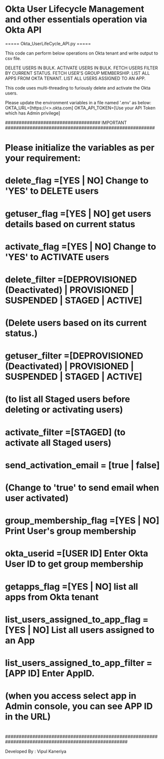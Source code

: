 # Okta User Lifecycle Management and other essentials operation via Okta API

===== Okta_UserLifeCycle_API.py =====

This code can perform below operations on Okta tenant and write output to csv file.

  DELETE USERS IN BULK.
  ACTIVATE USERS IN BULK.
  FETCH USERS FILTER BY CURRENT STATUS.
  FETCH USER'S GROUP MEMBERSHIP.
  LIST ALL APPS FROM OKTA TENANT.
  LIST ALL USERS ASSIGNED TO AN APP.

This code uses multi-threading to furiously delete and activate the Okta users.

Please update the environment variables in a file named '.env' as below:
    OKTA_URL=[https://<>.okta.com]
    OKTA_API_TOKEN=[Use your API Token which has Admin privilege]

################################### IMPORTANT #######################################################
#                                                                                                   #
# Please initialize the variables as per your requirement:                                          #
#                                                                                                   #
#    delete_flag     =[YES | NO]  Change to 'YES' to DELETE users                                   #
#    getuser_flag    =[YES | NO]  get users details based on current status                         #
#    activate_flag   =[YES | NO]  Change to 'YES' to ACTIVATE users                                 #
#    delete_filter   =[DEPROVISIONED (Deactivated) | PROVISIONED | SUSPENDED | STAGED | ACTIVE]     #
#                     (Delete users based on its current status.)                                   #
#    getuser_filter  =[DEPROVISIONED (Deactivated) | PROVISIONED | SUSPENDED | STAGED | ACTIVE]     #
#                     (to list all Staged users before deleting or activating users)                #
#    activate_filter =[STAGED] (to activate all Staged users)                                       #
#    send_activation_email = [true | false]                                                         #
#                     (Change to 'true' to send email when user activated)                          #
#    group_membership_flag   =[YES | NO]  Print User's group membership                             #
#    okta_userid             =[USER ID]   Enter Okta User ID to get group membership                #
#    getapps_flag            =[YES | NO]  list all apps from Okta tenant                            #
#    list_users_assigned_to_app_flag =[YES | NO]  List all users assigned to an App                 #
#   list_users_assigned_to_app_filter =[APP ID] Enter AppID.                                        #
#                    (when you access select app in Admin console, you can see APP ID in the URL)   #
#                                                                                                   #
#####################################################################################################

Developed By : Vipul Kaneriya
